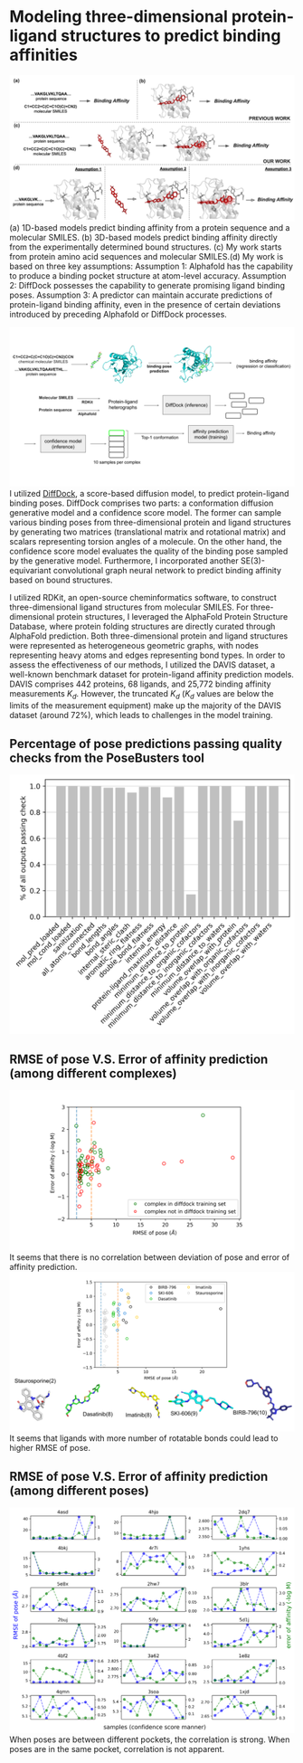 # Modeling three-dimensional protein-ligand structures to predict binding affinities
![davis_3d_assumption](image/davis_3d_assumption.jpg)
(a) 1D-based models predict binding affinity from a protein sequence and a molecular SMILES. (b) 3D-based models predict binding affinity directly from the experimentally determined bound structures. (c) My work starts from protein amino acid sequences and molecular SMILES.(d) My work is based on three key assumptions: Assumption 1: Alphafold has the capability to produce a binding pocket structure at atom-level accuracy. Assumption 2: DiffDock possesses the capability to generate promising ligand binding poses. Assumption 3: A predictor can maintain accurate predictions of protein-ligand binding affinity, even in the presence of certain deviations introduced by preceding Alphafold or DiffDock processes.

![high-level view of model](image/high_level_model.svg)
I utilized [DiffDock](https://github.com/gcorso/DiffDock), a score-based diffusion model, to predict protein-ligand binding poses. DiffDock comprises two parts: a conformation diffusion generative model and a confidence score model. The former can sample various binding poses from three-dimensional protein and ligand structures by generating two matrices (translational matrix and rotational matrix) and scalars representing torsion angles of a molecule. On the other hand, the confidence score model evaluates the quality of the binding pose sampled by the generative model. Furthermore, I incorporated another SE(3)-equivariant convolutional graph neural network to predict binding affinity based on bound structures. 

I utilized RDKit, an open-source cheminformatics software, to construct three-dimensional ligand structures from molecular SMILES. For three-dimensional protein structures, I leveraged the AlphaFold Protein Structure Database, where protein folding structures are directly curated through AlphaFold prediction. Both three-dimensional protein and ligand structures were represented as heterogeneous geometric graphs, with nodes representing heavy atoms and edges representing bond types. In order to assess the effectiveness of our methods, I utilized the DAVIS dataset, a well-known benchmark dataset for protein-ligand affinity prediction models. DAVIS comprises 442 proteins, 68 ligands, and 25,772 binding affinity measurements $K_{d}$. However, the truncated $K_{d}$ ($K_{d}$ values are below the limits of the measurement equipment) make up the majority of the DAVIS dataset (around 72%), which leads to challenges in the model training.
## Percentage of pose predictions passing quality checks from the PoseBusters tool
![posebuster_criteria](image/posebuster_diffdock_davis.png)
## RMSE of pose V.S. Error of affinity prediction (among different complexes)
![pose_RMSE_affinity_error](image/pose_RMSE_affinity_error.svg)
It seems that there is no correlation between deviation of pose and error of affinity prediction.
![num_rotatable_RMSE](image/num_rotatable_RMSE.svg)
It seems that ligands with more number of rotatable bonds could lead to higher RMSE of pose.
## RMSE of pose V.S. Error of affinity prediction (among different poses)
![affinity_error_pose_error_each_pose](image/affinity_error_pose_error_each_pose.png)
When poses are between different pockets, the correlation is strong.
When poses are in the same pocket, correlation is not apparent.
